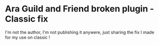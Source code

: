# Ara Guild and Friend broken plugin - Classic fix

I'm not the author, I'm not publishing it anywere, just sharing the fix I made for my use on classic !
